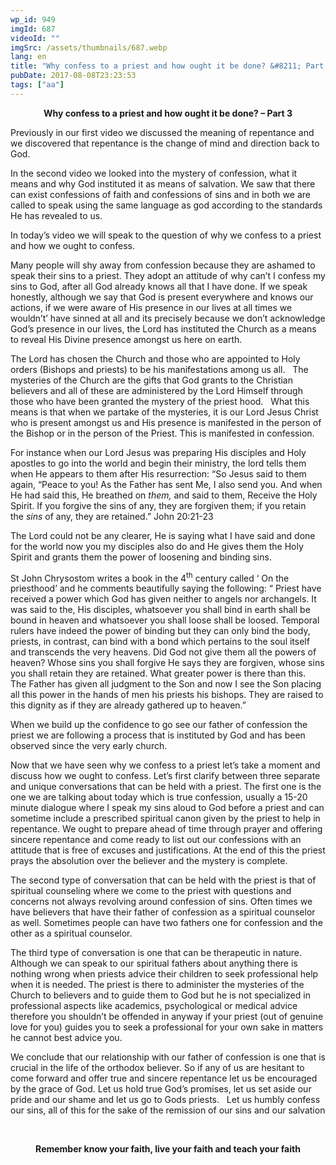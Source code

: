 ```yaml
---
wp_id: 949
imgId: 687
videoId: ""
imgSrc: /assets/thumbnails/687.webp
lang: en
title: "Why confess to a priest and how ought it be done? &#8211; Part 3"
pubDate: 2017-08-08T23:23:53
tags: ["aa"]
---
```


<!-- page: 6 -->

<p style="text-align: center;"><strong>Why confess to a priest and how ought it be done? &#8211; Part 3</strong></p>
<p>Previously in our first video we discussed the meaning of repentance and we discovered that repentance is the change of mind and direction back to God.</p>
<p>In the second video we looked into the mystery of confession, what it means and why God instituted it as means of salvation. We saw that there can exist confessions of faith and confessions of sins and in both we are called to speak using the same language as god according to the standards He has revealed to us.</p>
<p>In today’s video we will speak to the question of why we confess to a priest and how we ought to confess.</p>
<p>Many people will shy away from confession because they are ashamed to speak their sins to a priest. They adopt an attitude of why can’t I confess my sins to God, after all God already knows all that I have done. If we speak honestly, although we say that God is present everywhere and knows our actions, if we were aware of His presence in our lives at all times we wouldn’t’ have sinned at all and its precisely because we don’t acknowledge God’s presence in our lives, the Lord has instituted the Church as a means to reveal His Divine presence amongst us here on earth.</p>
<p>The Lord has chosen the Church and those who are appointed to Holy orders (Bishops and priests) to be his manifestations among us all.   The mysteries of the Church are the gifts that God grants to the Christian believers and all of these are administered by the Lord Himself through those who have been granted the mystery of the priest hood.   What this means is that when we partake of the mysteries, it is our Lord Jesus Christ who is present amongst us and His presence is manifested in the person of the Bishop or in the person of the Priest. This is manifested in confession.</p>
<p>For instance when our Lord Jesus was preparing His disciples and Holy apostles to go into the world and begin their ministry, the lord tells them when He appears to them after His resurrection: “So Jesus said to them again, “Peace to you! As the Father has sent Me, I also send you. And when He had said this, He breathed on <em>them,</em> and said to them, Receive the Holy Spirit. If you forgive the sins of any, they are forgiven them; if you retain the <em>sins</em> of any, they are retained.” John 20:21-23</p>
<p>The Lord could not be any clearer, He is saying what I have said and done for the world now you my disciples also do and He gives them the Holy Spirit and grants them the power of loosening and binding sins.</p>
<p>St John Chrysostom writes a book in the 4<sup>th</sup> century called ‘ On the priesthood’ and he comments beautifully saying the following: “ Priest have received a power which God has given neither to angels nor archangels. It was said to the, His disciples, whatsoever you shall bind in earth shall be bound in heaven and whatsoever you shall loose shall be loosed. Temporal rulers have indeed the power of binding but they can only bind the body, priests, in contrast, can bind with a bond which pertains to the soul itself and transcends the very heavens. Did God not give them all the powers of heaven? Whose sins you shall forgive He says they are forgiven, whose sins you shall retain they are retained. What greater power is there than this.   The Father has given all judgment to the Son and now I see the Son placing all this power in the hands of men his priests his bishops. They are raised to this dignity as if they are already gathered up to heaven.”</p>
<p>When we build up the confidence to go see our father of confession the priest we are following a process that is instituted by God and has been observed since the very early church.</p>
<p>Now that we have seen why we confess to a priest let’s take a moment and discuss how we ought to confess. Let’s first clarify between three separate and unique conversations that can be held with a priest. The first one is the one we are talking about today which is true confession, usually a 15-20 minute dialogue where I speak my sins aloud to God before a priest and can sometime include a prescribed spiritual canon given by the priest to help in repentance. We ought to prepare ahead of time through prayer and offering sincere repentance and come ready to list out our confessions with an attitude that is free of excuses and justifications. At the end of this the priest prays the absolution over the believer and the mystery is complete.</p>
<p>The second type of conversation that can be held with the priest is that of spiritual counseling where we come to the priest with questions and concerns not always revolving around confession of sins. Often times we have believers that have their father of confession as a spiritual counselor as well. Sometimes people can have two fathers one for confession and the other as a spiritual counselor.</p>
<p>The third type of conversation is one that can be therapeutic in nature. Although we can speak to our spiritual fathers about anything there is nothing wrong when priests advice their children to seek professional help when it is needed. The priest is there to administer the mysteries of the Church to believers and to guide them to God but he is not specialized in professional aspects like academics, psychological or medical advice therefore you shouldn’t be offended in anyway if your priest (out of genuine love for you) guides you to seek a professional for your own sake in matters he cannot best advice you.</p>
<p>We conclude that our relationship with our father of confession is one that is crucial in the life of the orthodox believer. So if any of us are hesitant to come forward and offer true and sincere repentance let us be encouraged by the grace of God. Let us hold true God’s promises, let us set aside our pride and our shame and let us go to Gods priests.   Let us humbly confess our sins, all of this for the sake of the remission of our sins and our salvation</p>
<p>&nbsp;</p>
<p style="text-align: center;"><strong>Remember know your faith, live your faith and teach your faith</strong></p>
